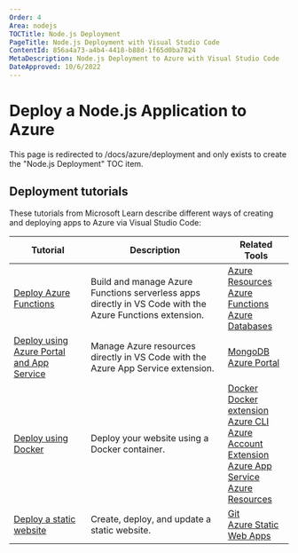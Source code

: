 ```yaml
---
Order: 4
Area: nodejs
TOCTitle: Node.js Deployment
PageTitle: Node.js Deployment with Visual Studio Code
ContentId: 856a4a73-a4b4-4418-b88d-1f65d0ba7824
MetaDescription: Node.js Deployment to Azure with Visual Studio Code
DateApproved: 10/6/2022
---
```

# Deploy a Node.js Application to Azure

This page is redirected to /docs/azure/deployment and only exists to create the "Node.js Deployment" TOC item.


## Deployment tutorials

These tutorials from Microsoft Learn describe different ways of creating and deploying apps to Azure via Visual Studio Code:

Tutorial | Description | Related Tools
--- | --- | ---
[Deploy Azure Functions](https://learn.microsoft.com/azure/developer/javascript/tutorial/azure-function-cosmos-db-mongo-api) | Build and manage Azure Functions serverless apps directly in VS Code with the Azure Functions extension. | [Azure Resources](https://marketplace.visualstudio.com/items?itemName=ms-azuretools.vscode-azureresourcegroups) <br> [Azure Functions](https://marketplace.visualstudio.com/items?itemName=ms-azuretools.vscode-azurefunctions) <br> [Azure Databases](https://marketplace.visualstudio.com/items?itemName=ms-azuretools.vscode-cosmosdb)
[Deploy using Azure Portal and App Service](https://learn.microsoft.com/azure/app-service/tutorial-nodejs-mongodb-app) | Manage Azure resources directly in VS Code with the Azure App Service extension. | [MongoDB](https://www.mongodb.com/docs/manual/installation/) <br> [Azure Portal](https://portal.azure.com/)
[Deploy using Docker](https://learn.microsoft.com/azure/developer/javascript/tutorial/tutorial-vscode-docker-node/tutorial-vscode-docker-node-01) | Deploy your website using a Docker container. | [Docker](https://www.docker.com/) <br> [Docker extension](https://marketplace.visualstudio.com/items?itemName=ms-azuretools.vscode-docker) <br> [Azure CLI](https://learn.microsoft.com/cli/azure/install-azure-cli) <br> [Azure Account Extension](https://marketplace.visualstudio.com/items?itemName=ms-vscode.azure-account) <br> [Azure App Service](https://marketplace.visualstudio.com/items?itemName=ms-azuretools.vscode-azureappservice) <br> [Azure Resources](https://marketplace.visualstudio.com/items?itemName=ms-azuretools.vscode-azureresourcegroups)
[Deploy a static website](https://learn.microsoft.com/azure/static-web-apps/getting-started) | Create, deploy, and update a static website. | [Git](https://www.git-scm.com/downloads) <br> [Azure Static Web Apps](https://marketplace.visualstudio.com/items?itemName=ms-azuretools.vscode-azurestaticwebapps)
